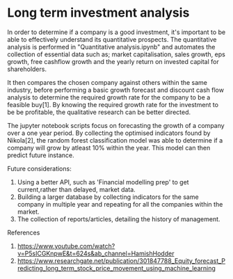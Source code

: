 # Long term investment analysis
In order to determine if a company is a good investment, it's important to be able to effectively understand its quantitative prospects. The quantitative analysis is performed in "Quantitative analysis.ipynb" and automates the collection of essential data such as; market capitalisation, sales growth, eps growth, free cashflow growth and the yearly return on invested capital for shareholders. 

It then compares the chosen company against others within the same industry, before performing a basic growth forecast and discount cash flow analysis to determine the required growth rate for the company to be a feasible buy[1]. By knowing the required growth rate for the investment to be be profitable, the qualitative research can be better directed. 

The jupyter notebook scripts focus on forecasting the growth of a company over a one year period. By collecting the optimised indicators found by Nikola[2], the random forest classification model was able to determine if a company will grow by atleast 10% within the year. This model can then predict future instance.

Future considerations:
1. Using a better API, such as 'Financial modelling prep' to get current,rather than delayed, market data.
2. Building a larger database by collecting indicators for the same company in multiple year and repeating for all the companies within the market.
3. The collection of reports/articles, detailing the history of management. 

References
1. https://www.youtube.com/watch?v=P5sICGKnpwE&t=624s&ab_channel=HamishHodder
2. https://www.researchgate.net/publication/301847788_Equity_forecast_Predicting_long_term_stock_price_movement_using_machine_learning
